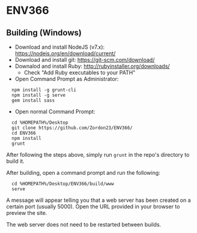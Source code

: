 # ENV366

## Building (Windows)
- Download and install NodeJS (v7.x): https://nodejs.org/en/download/current/
- Download and install git: https://git-scm.com/download/
- Downalod and install Ruby: http://rubyinstaller.org/downloads/
  - Check "Add Ruby executables to your PATH"
- Open Command Prompt as Administrator:
```
  npm install -g grunt-cli
  npm install -g serve
  gem install sass
```
- Open normal Command Prompt:
```
  cd %HOMEPATH%/Desktop
  git clone https://github.com/Zordon23/ENV366/
  cd ENV366
  npm install
  grunt
```
After following the steps above, simply run `grunt` in the repo's directory to build it.

After building, open a command prompt and run the following:
```
  cd %HOMEPATH%/Desktop/ENV366/build/www
  serve
```
A message will appear telling you that a web server has been created on a certain port (usually 5000). Open the URL provided in your browser to preview the site.

The web server does not need to be restarted between builds.
